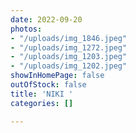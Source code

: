 ```yaml
---
date: 2022-09-20
photos:
- "/uploads/img_1846.jpeg"
- "/uploads/img_1272.jpeg"
- "/uploads/img_1203.jpeg"
- "/uploads/img_1202.jpeg"
showInHomePage: false
outOfStock: false
title: 'NIKI '
categories: []

---
```


